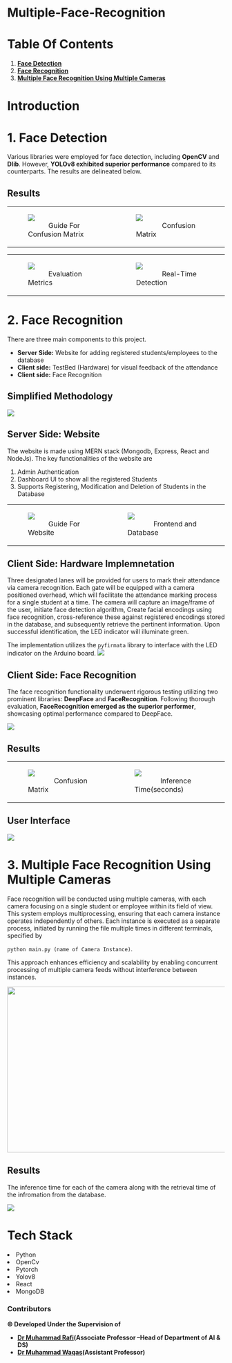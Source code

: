 # Multiple-Face-Recognition

# Table Of Contents
1. **[Face Detection](#1-face-detection)**
2. **[Face Recognition](#2-face-recognition)**
3. **[Multiple Face Recognition Using Multiple Cameras](#3-multiple-face-recognition-using-multiple-cameras)**
<!--- 4. Batch Face Recognition Using Single Camera --->

# Introduction

# 1. Face Detection
Various libraries were employed for face detection, including **OpenCV** and **Dlib**. However, **YOLOv8 exhibited superior performance** compared to its counterparts. The results are delineated below.
## Results
<table>
    <td>
      <figure>
        <img src="Readme_Images/Face Detection/Confusion_Matrix.png">
        <figcaption>&nbsp;&nbsp;&nbsp;&nbsp;&nbsp;&nbsp;&nbsp;&nbsp;&nbsp;&nbsp;&nbsp;Guide For Confusion Matrix</figcaption>
      </figure>
    </td>
    <td>
      <figure>
       <img src="Readme_Images/Face Detection/Results_Confusion_Matrix.png">
        <figcaption>&nbsp;&nbsp;&nbsp;&nbsp;&nbsp;&nbsp;&nbsp;&nbsp;&nbsp;&nbsp;&nbsp;&nbsp;&nbsp;&nbsp;Confusion Matrix</figcaption>
      </figure>
    </td>
  </tr>
</table>

<table>
    <td>
      <figure>
        <img src="Readme_Images/Face Detection/F1_Score.png">
        <figcaption>&nbsp;&nbsp;&nbsp;&nbsp;&nbsp;&nbsp;&nbsp;&nbsp;&nbsp;&nbsp;&nbsp;Evaluation Metrics</figcaption>
      </figure>
    </td>
    <td>
      <figure>
       <img src="Readme_Images/Face Detection/Yolov8.png">
        <figcaption>&nbsp;&nbsp;&nbsp;&nbsp;&nbsp;&nbsp;&nbsp;&nbsp;&nbsp;&nbsp;&nbsp;&nbsp;&nbsp;&nbsp;Real-Time Detection</figcaption>
      </figure>
    </td>
  </tr>
</table>


# 2. Face Recognition
There are three main components to this project.
- **Server Side:** Website for adding registered students/employees to the database
- **Client side:** TestBed (Hardware) for visual feedback of the attendance
- **Client side:** Face Recognition


## Simplified Methodology
<img src="Readme_Images/Face Recognition/Methodology.png">

## Server Side: Website
The website is made using MERN stack (Mongodb, Express, React and NodeJs). The key functionalities of the website are
1. Admin Authentication
2. Dashboard UI to show all the registered Students
3. Supports Registering, Modification and Deletion of Students in the Database

<table>
    <td>
      <figure>
        <img src="Readme_Images/Frontend, Backend, Hardware/Frontend.png">
        <figcaption>&nbsp;&nbsp;&nbsp;&nbsp;&nbsp;&nbsp;&nbsp;&nbsp;&nbsp;&nbsp;&nbsp;Guide For Website</figcaption>
      </figure>
    </td>
    <td>
      <figure>
       <img src="Readme_Images/Frontend, Backend, Hardware/Frontend_Database.png">
        <figcaption>&nbsp;&nbsp;&nbsp;&nbsp;&nbsp;&nbsp;&nbsp;&nbsp;&nbsp;&nbsp;&nbsp;&nbsp;&nbsp;&nbsp;Frontend and Database</figcaption>
      </figure>
    </td>
  </tr>
</table>

## Client Side: Hardware Implemnetation
Three designated lanes will be provided for users to mark their attendance via camera recognition. Each gate will be equipped with a camera positioned overhead, which will facilitate the attendance marking process for a single student at a time. The camera will capture an image/frame of the user, initiate face detection algorithm, Create facial encodings using face recognition, cross-reference these against registered encodings stored in the database, and subsequently retrieve the pertinent information. Upon successful identification, the LED indicator will illuminate green.

The implementation utilizes the `pyfirmata` library to interface with the LED indicator on the Arduino board.
<img src="Readme_Images/Frontend, Backend, Hardware/TestBed.png">

## Client Side: Face Recognition
The face recognition functionality underwent rigorous testing utilizing two prominent libraries: **DeepFace** and **FaceRecognition**. Following thorough evaluation, **FaceRecognition emerged as the superior performer**, showcasing optimal performance compared to DeepFace.

<img src="Readme_Images/Face Recognition/FaceRecognition.gif"/>

## Results
<table>
    <td>
      <figure>
        <img src="Readme_Images/Face Recognition/Confusion Matrix.png">
         <figcaption>&nbsp;&nbsp;&nbsp;&nbsp;&nbsp;&nbsp;&nbsp;&nbsp;&nbsp;&nbsp;&nbsp;&nbsp;&nbsp;&nbsp;Confusion Matrix</figcaption>
      </figure>
    </td>
    <td>
      <figure>
       <img src="Readme_Images/Face Recognition/Inference_Time.png">
        <figcaption>&nbsp;&nbsp;&nbsp;&nbsp;&nbsp;&nbsp;&nbsp;&nbsp;&nbsp;&nbsp;&nbsp;&nbsp;&nbsp;&nbsp;Inference Time(seconds)</figcaption>
      </figure>
    </td>
  </tr>
</table>

## User Interface
<img src="Readme_Images/Face Recognition/UI.gif" />

# 3. Multiple Face Recognition Using Multiple Cameras
Face recognition will be conducted using multiple cameras, with each camera focusing on a single student or employee within its field of view. This system employs multiprocessing, ensuring that each camera instance operates independently of others. Each instance is executed as a separate process, initiated by running the file multiple times in different terminals, specified by 

`python main.py (name of Camera Instance)`. 

This approach enhances efficiency and scalability by enabling concurrent processing of multiple camera feeds without interference between instances.

<img src="Readme_Images/Face Recognition/Multiple Camera Inference.gif" width=684px height=384px/>

## Results
The inference time for each of the camera along with the retrieval time of the infromation from the database.

<img src="Readme_Images/Face Recognition/Multiple Camera Inference Table.png"/>

# Tech Stack
<li>Python</li>
<li>OpenCv</li>
<li>Pytorch</li>
<li>Yolov8</li>
<li>React</li>
<li>MongoDB</li>


### Contributors

**© Developed Under the Supervision of** 
- **[Dr Muhammad Rafi](https://khi.nu.edu.pk/personnel/dr-muhammad-rafi-phd/)(Associate Professor –Head of Department of AI & DS)**
- **[Dr Muhammad Waqas](https://khi.nu.edu.pk/personnel/dr-muhammad-waqas-phd/)(Assistant Professor)**

